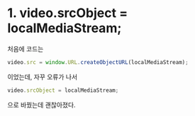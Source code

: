 # 1. video.srcObject = localMediaStream;

처음에 코드는 

```javascript
video.src = window.URL.createObjectURL(localMediaStream);
```

이었는데, 자꾸 오류가 나서 

```javascript
video.srcObject = localMediaStream;
```

으로 바꿨는데 괜찮아졌다.
